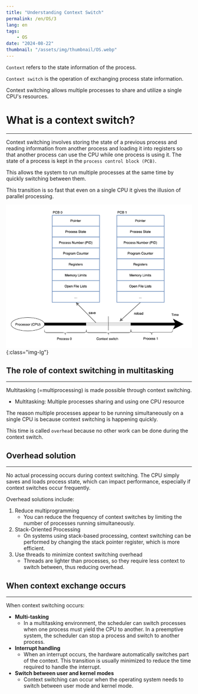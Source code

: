 ```yaml
---
title: "Understanding Context Switch"
permalink: /en/OS/3
lang: en
tags:
    - OS
date: "2024-08-22"
thumbnail: "/assets/img/thumbnail/OS.webp"
---
```


`Context` refers to the state information of the process.

`Context switch` is the operation of exchanging process state information.

Context switching allows multiple processes to share and utilize a single CPU's resources.

# What is a context switch?
---

Context switching involves storing the state of a previous process and reading information from another process and loading it into registers so that another process can use the CPU while one process is using it.
The state of a process is kept in the `process control block (PCB)`.

This allows the system to run multiple processes at the same time by quickly switching between them.

This transition is so fast that even on a single CPU it gives the illusion of parallel processing.

![Context switch](/assets/img/posts/OS/3/1.webp "Context switch"){:class="img-lg"}

## The role of context switching in multitasking
---

Multitasking (=multiprocessing) is made possible through context switching.
- Multitasking: Multiple processes sharing and using one CPU resource

The reason multiple processes appear to be running simultaneously on a single CPU is because context switching is happening quickly.

This time is called `overhead` because no other work can be done during the context switch.

## Overhead solution
---

No actual processing occurs during context switching. 
The CPU simply saves and loads process state, which can impact performance, especially if context switches occur frequently.

Overhead solutions include:
1. Reduce multiprogramming
    - You can reduce the frequency of context switches by limiting the number of processes running simultaneously.
2. Stack-Oriented Processing
    - On systems using stack-based processing, context switching can be performed by changing the stack pointer register, which is more efficient.
3. Use threads to minimize context switching overhead
    - Threads are lighter than processes, so they require less context to switch between, thus reducing overhead.

## When context exchange occurs
---

When context switching occurs:
- **Multi-tasking** 
    - In a multitasking environment, the scheduler can switch processes when one process must yield the CPU to another. In a preemptive system, the scheduler can stop a process and switch to another process.
- **Interrupt handling**
    - When an interrupt occurs, the hardware automatically switches part of the context. This transition is usually minimized to reduce the time required to handle the interrupt.
- **Switch between user and kernel modes**
    - Context switching can occur when the operating system needs to switch between user mode and kernel mode.
